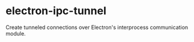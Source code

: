 # electron-ipc-tunnel
Create tunneled connections over Electron's interprocess communication module.
